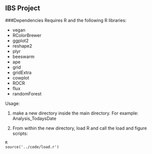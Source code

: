 ## IBS Project

###Dependencies
Requires R and the following R libraries: 
* vegan
* RColorBrewer
* ggplot2
* reshape2
* plyr
* beeswarm
* ape
* grid
* gridExtra
* cowplot
* ROCR
* flux
* randomForest

Usage:

1. make a new directory inside the main directory. For example: Analysis_TodaysDate

2. From within the new directory, load R and call the load and figure scripts:
```
R
source('../code/load.r')
```
